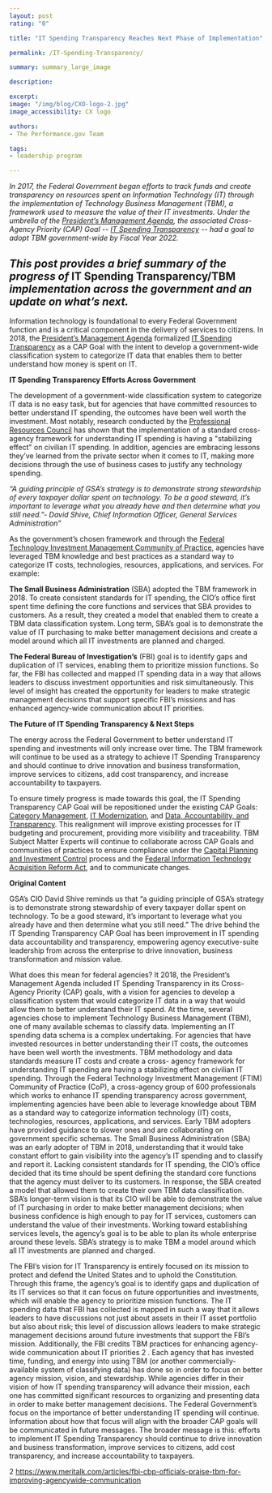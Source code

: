 ```yaml
---
layout: post
rating: "0"

title: "IT Spending Transparency Reaches Next Phase of Implementation"

permalink: /IT-Spending-Transparency/

summary: summary_large_image

description:

excerpt:
image: "/img/blog/CXO-logo-2.jpg"
image_accessibility: CX logo

authors:
- The Performance.gov Team

tags:
- leadership program

---
```

*In 2017, the Federal Government began efforts to track funds and create transparency on resources spent on Information Technology (IT) through the implementation of Technology Business Management (TBM), a framework used to measure the value of their IT investments. Under the umbrella of the [President’s Management Agenda](https://www.performance.gov/PMA/PMA.html), the associated Cross-Agency Priority (CAP) Goal -- [IT Spending Transparency](https://www.performance.gov/PMA/PMA.html) -- had a goal to adopt TBM government-wide by Fiscal Year 2022.*

*This post provides a brief summary of the progress of* **IT Spending Transparency/TBM** *implementation across the government and an update on what’s next.* 
----------
Information technology is foundational to every Federal Government function and is a critical component in the delivery of services to citizens. In 2018, the [President’s Management Agenda](https://www.performance.gov/PMA/PMA.html) formalized [IT Spending Transparency](https://www.performance.gov/CAP/tbm/) as a CAP Goal with the intent to develop a government-wide classification system to categorize IT data that enables them to better understand how money is spent on IT.

**IT Spending Transparency Efforts Across Government**

The development of a government-wide classification system to categorize IT data is no easy task, but for agencies that have committed resources to better understand IT spending, the outcomes have been well worth the investment. Most notably, research conducted by the [Professional Resources Council](https://www.pscouncil.org/) has shown that the implementation of a standard cross-agency framework for understanding IT spending is having a "stabilizing effect" on civilian IT spending. In addition, agencies are embracing lessons they’ve learned from the private sector when it comes to IT, making more decisions through the use of business cases to justify any technology spending.

*“A guiding principle of GSA’s strategy is to demonstrate strong stewardship of every taxpayer dollar spent on technology. To be a good steward, it’s important to leverage what you already have and then determine what you still need.”- David Shive, Chief Information Officer, General Services Administration”*

As the government’s chosen framework and through the [Federal Technology Investment Management Community of Practice](https://www.cio.gov/about/members-and-leadership/ftim-cop/), agencies have leveraged TBM knowledge and best practices as a standard way to categorize IT costs, technologies, resources, applications, and services. For example:

**The Small Business Administration** (SBA) adopted the TBM framework in 2018. To create consistent standards for IT spending, the CIO’s office first spent time defining the core functions and services that SBA provides to customers. As a result, they created a model that enabled them to create a TBM data classification system. Long term, SBA’s goal is to demonstrate the value of IT purchasing to make better management decisions and create a model around which all IT investments are planned and charged.

**The Federal Bureau of Investigation’s** (FBI) goal is to identify gaps and duplication of IT services, enabling them to prioritize mission functions. So far, the FBI has collected and mapped IT spending data in a way that allows leaders to discuss investment opportunities and risk simultaneously. This level of insight has created the opportunity for leaders to make strategic management decisions that support specific FBI’s missions and has enhanced agency-wide communication about IT priorities.

**The Future of IT Spending Transparency & Next Steps**

The energy across the Federal Government to better understand IT spending and investments will only increase over time. The TBM framework will continue to be used as a strategy to achieve IT Spending Transparency and should continue to drive innovation and business transformation, improve services to citizens, add cost transparency, and increase accountability to taxpayers.  

To ensure timely progress is made towards this goal, the IT Spending Transparency CAP Goal will be repositioned under the existing CAP Goals: [Category Management](https://www.performance.gov/CAP/category-management/), [IT Modernization](https://www.performance.gov/CAP/it-mod/), and [Data, Accountability, and Transparency](https://www.performance.gov/CAP/leveragingdata/). This realignment will improve existing processes for IT budgeting and procurement, providing more visibility and traceability. TBM Subject Matter Experts will continue to collaborate across CAP Goals and communities of practices to ensure compliance under the [Capital Planning and Investment Control](https://www.cio.gov/policies-and-priorities/cpic/) process and the [Federal Information Technology Acquisition Reform Act](https://www.congress.gov/113/plaws/publ291/PLAW-113publ291.pdf#page=148%5D), and to communicate changes.


**Original Content**

GSA’s CIO David Shive reminds us that “a guiding principle of GSA’s strategy is to demonstrate
strong stewardship of every taxpayer dollar spent on technology. To be a good steward, it’s
important to leverage what you already have and then determine what you still need.” The
drive behind the IT Spending Transparency CAP Goal has been improvement in IT spending data
accountability and transparency, empowering agency executive-suite leadership from across
the enterprise to drive innovation, business transformation and mission value.

What does this mean for federal agencies? It 2018, the President’s Management Agenda
included IT Spending Transparency in its Cross-Agency Priority (CAP) goals, with a vision for
agencies to develop a classification system that would categorize IT data in a way that would
allow them to better understand their IT spend. At the time, several agencies chose to
implement Technology Business Management (TBM), one of many available schemas to classify
data.
Implementing an IT spending data schema is a complex undertaking. For agencies that have
invested resources in better understanding their IT costs, the outcomes have been well worth
the investments. TBM methodology and data standards measure IT costs and create a cross-
agency framework for understanding IT spending are having a stabilizing effect on civilian IT
spending.
Through the Federal Technology Investment Management (FTIM) Community of Practice (CoP),
a cross-agency group of 600 professionals which works to enhance IT spending transparency
across government, implementing agencies have been able to leverage knowledge about TBM
as a standard way to categorize information technology (IT) costs, technologies, resources,
applications, and services. Early TBM adopters have provided guidance to slower ones and are
collaborating on government specific schemas.
The Small Business Administration (SBA) was an early adopter of TBM in 2018, understanding
that it would take constant effort to gain visibility into the agency’s IT spending and to classify
and report it. Lacking consistent standards for IT spending, the CIO’s office decided that its time
should be spent defining the standard core functions that the agency must deliver to its
customers. In response, the SBA created a model that allowed them to create their own TBM
data classification. SBA’s longer-term vision is that its CIO will be able to demonstrate the value
of IT purchasing in order to make better management decisions; when business confidence is
high enough to pay for IT services, customers can understand the value of their investments.
Working toward establishing services levels, the agency’s goal is to be able to plan its whole
enterprise around these levels. SBA’s strategy is to make TBM a model around which all IT
investments are planned and charged.

The FBI’s vision for IT Transparency is entirely focused on its mission to protect and defend the
United States and to uphold the Constitution. Through this frame, the agency’s goal is to
identify gaps and duplication of its IT services so that it can focus on future opportunities and
investments, which will enable the agency to prioritize mission functions. The IT spending data
that FBI has collected is mapped in such a way that it allows leaders to have discussions not just
about assets in their IT asset portfolio but also about risk; this level of discussion allows leaders
to make strategic management decisions around future investments that support the FBI’s
mission. Additionally, the FBI credits TBM practices for enhancing agency-wide communication
about IT priorities 2 .
Each agency that has invested time, funding, and energy into using TBM (or another
commercially-available system of classifying data) has done so in order to focus on better
agency mission, vision, and stewardship. While agencies differ in their vision of how IT spending
transparency will advance their mission, each one has committed significant resources to
organizing and presenting data in order to make better management decisions.
The Federal Government’s focus on the importance of better understanding IT spending will
continue. Information about how that focus will align with the broader CAP goals will be
communicated in future messages. The broader message is this: efforts to implement IT
Spending Transparency should continue to drive innovation and business transformation,
improve services to citizens, add cost transparency, and increase accountability to taxpayers.

2 https://www.meritalk.com/articles/fbi-cbp-officials-praise-tbm-for-improving-agencywide-communication
